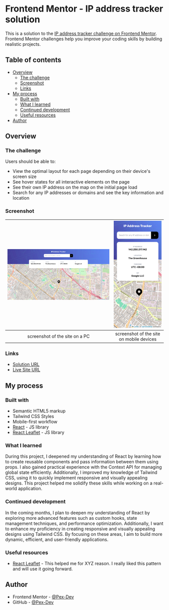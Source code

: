 # Frontend Mentor - IP address tracker solution

This is a solution to the [IP address tracker challenge on Frontend Mentor](https://www.frontendmentor.io/challenges/ip-address-tracker-I8-0yYAH0). Frontend Mentor challenges help you improve your coding skills by building realistic projects. 

## Table of contents

- [Overview](#overview)
  - [The challenge](#the-challenge)
  - [Screenshot](#screenshot)
  - [Links](#links)
- [My process](#my-process)
  - [Built with](#built-with)
  - [What I learned](#what-i-learned)
  - [Continued development](#continued-development)
  - [Useful resources](#useful-resources)
- [Author](#author)


## Overview

### The challenge

Users should be able to:

- View the optimal layout for each page depending on their device's screen size
- See hover states for all interactive elements on the page
- See their own IP address on the map on the initial page load
- Search for any IP addresses or domains and see the key information and location

### Screenshot

| ![Imagen 1](./screenshots/ip-address-tracker-master-solution-pc.jpg) | ![Imagen 2](./screenshots/ip-address-tracker-master-solution-mobile.jpg) |
|:------------------------------:|:------------------------------:|
| screenshot of the site on a PC     | screenshot of the site on mobile devices     |

### Links

-  [Solution URL](https://www.frontendmentor.io/solutions/ip-address-tracker-solution-TB0hQYZ6--)
- [Live Site URL](https://ip-address-tracker-pex-dev.netlify.app/)

## My process

### Built with

- Semantic HTML5 markup
- Tailwind CSS Styles
- Mobile-first workflow
- [React](https://reactjs.org/) - JS library
- [React Leaflet](https://react-leaflet.js.org/) - JS library

### What I learned

During this project, I deepened my understanding of React by learning how to create reusable components and pass information between them using props. I also gained practical experience with the Context API for managing global state efficiently. Additionally, I improved my knowledge of Tailwind CSS, using it to quickly implement responsive and visually appealing designs. This project helped me solidify these skills while working on a real-world application.
  
### Continued development

In the coming months, I plan to deepen my understanding of React by exploring more advanced features such as custom hooks, state management techniques, and performance optimization. Additionally, I want to enhance my proficiency in creating responsive and visually appealing designs using Tailwind CSS. By focusing on these areas, I aim to build more dynamic, efficient, and user-friendly applications.

### Useful resources

- [React Leaflet](https://www.example.com) - This helped me for XYZ reason. I really liked this pattern and will use it going forward.

## Author

- Frontend Mentor - [@Pex-Dev](https://www.frontendmentor.io/profile/Pex-Dev)
- GitHub - [@Pex-Dev](https://github.com/Pex-Dev)

